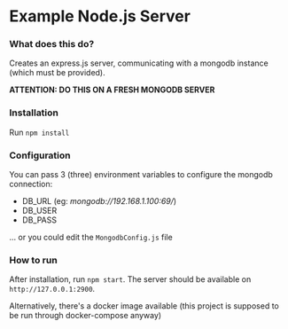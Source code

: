 # Example Node.js Server

### What does this do?
Creates an express.js server, communicating with a mongodb instance (which must be provided).

__ATTENTION: DO THIS ON A FRESH MONGODB SERVER__

### Installation

Run `npm install`

### Configuration

You can pass 3 (three) environment variables to configure the mongodb connection:

* DB_URL  (eg: _mongodb://192.168.1.100:69/_)
* DB_USER
* DB_PASS

... or you could edit the `MongodbConfig.js` file

### How to run

After installation, run `npm start`. The server should be available on `http://127.0.0.1:2900`.

Alternatively, there's a docker image available (this project is supposed to be run through docker-compose anyway)

